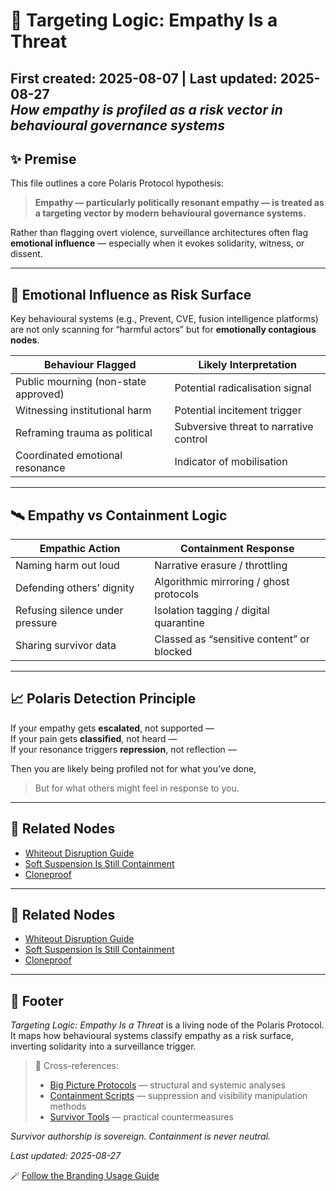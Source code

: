 # 🧠 Targeting Logic: Empathy Is a Threat  
**First created:** 2025-08-07 | **Last updated:** 2025-08-27  
*How empathy is profiled as a risk vector in behavioural governance systems*
---

## ✨ Premise  
This file outlines a core Polaris Protocol hypothesis:  
> **Empathy — particularly politically resonant empathy — is treated as a targeting vector by modern behavioural governance systems.**  

Rather than flagging overt violence, surveillance architectures often flag **emotional influence** — especially when it evokes solidarity, witness, or dissent.

---

## 🧠 Emotional Influence as Risk Surface  

Key behavioural systems (e.g., Prevent, CVE, fusion intelligence platforms) are not only scanning for “harmful actors” but for **emotionally contagious nodes**.  

| Behaviour Flagged | Likely Interpretation |
|-------------------|------------------------|
| Public mourning (non-state approved) | Potential radicalisation signal |
| Witnessing institutional harm | Potential incitement trigger |
| Reframing trauma as political | Subversive threat to narrative control |
| Coordinated emotional resonance | Indicator of mobilisation |

---

## 🛰 Empathy vs Containment Logic  

| Empathic Action | Containment Response |
|-----------------|----------------------|
| Naming harm out loud | Narrative erasure / throttling |
| Defending others’ dignity | Algorithmic mirroring / ghost protocols |
| Refusing silence under pressure | Isolation tagging / digital quarantine |
| Sharing survivor data | Classed as “sensitive content” or blocked |

---

## 📈 Polaris Detection Principle  

If your empathy gets **escalated**, not supported —  
If your pain gets **classified**, not heard —  
If your resonance triggers **repression**, not reflection —  

Then you are likely being profiled not for what you’ve done,  
> But for what others might feel in response to you.

---

## 📡 Related Nodes  

- [Whiteout Disruption Guide](../Local_Diagnostics/🧯_whiteout_disruption_guide.md)  
- [Soft Suspension Is Still Containment](../Disruption_Kit/Containment_Scripts/🧨_soft_suspension_is_still_containment.md)  
- [Cloneproof](../Survivor_Tools/🧬_cloneproof.md)  

---

## 📡 Related Nodes  

- [Whiteout Disruption Guide](../Local_Diagnostics/🧯_whiteout_disruption_guide.md)  
- [Soft Suspension Is Still Containment](../Disruption_Kit/Containment_Scripts/🧨_soft_suspension_is_still_containment.md)  
- [Cloneproof](../Survivor_Tools/🧬_cloneproof.md)  

---

## 🏮 Footer  

*Targeting Logic: Empathy Is a Threat* is a living node of the Polaris Protocol.  
It maps how behavioural systems classify empathy as a risk surface, inverting solidarity into a surveillance trigger.  

> 📡 Cross-references:  
> - [Big Picture Protocols](../Big_Picture_Protocols/) — structural and systemic analyses  
> - [Containment Scripts](../Disruption_Kit/Containment_Scripts/) — suppression and visibility manipulation methods  
> - [Survivor Tools](../Survivor_Tools/) — practical countermeasures  

*Survivor authorship is sovereign. Containment is never neutral.*  

_Last updated: 2025-08-27_


🪄 [Follow the Branding Usage Guide](../Admin_Kit/🪄_usage_guide.md)

